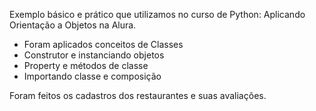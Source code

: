 Exemplo básico e prático que utilizamos no curso de Python: Aplicando Orientação a Objetos na Alura.

- Foram aplicados conceitos de Classes
- Construtor e instanciando objetos
- Property e métodos de classe
- Importando classe e composição

Foram feitos os cadastros dos restaurantes e suas avaliações.
